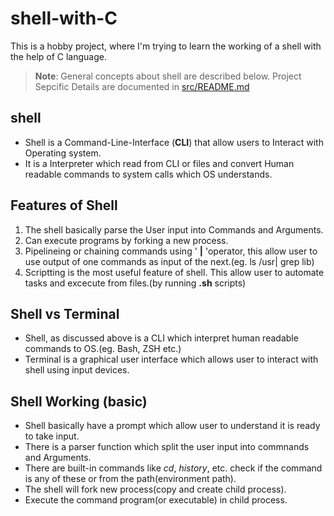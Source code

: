 # shell-with-C

This is a hobby project, where I'm trying to learn the working of a shell with the help of C language.

> **Note**: General concepts about shell are described below. Project Sepcific Details are documented in [src/README.md](src/README.md)

## shell

+ Shell is a Command-Line-Interface (**CLI**) that allow users to Interact with Operating system.
+ It is a Interpreter which read from CLI or files and convert Human readable commands to system calls which OS understands.

## Features of Shell

1. The shell basically parse the User input into Commands and Arguments.
2. Can execute programs by forking a new process.
3. Pipelineing or chaining commands using  ' **|** 'operator, this allow user to use output of one 
  commands as input of the next.(eg. ls /usr| grep lib)
4. Scriptting is the most useful feature of shell. This allow user to automate tasks and excecute from files.(by running **.sh** scripts)

## Shell vs Terminal

+ Shell, as discussed above is a CLI which interpret human readable commands to OS.(eg. Bash, ZSH etc.)
+ Terminal is a graphical user interface which allows user to interact with shell using input devices.

## Shell Working (basic)

+ Shell basically have a prompt which allow user to understand it is ready to take input.
+ There is a parser function which split the user input into commnands and Arguments.
+ There are built-in commands like *cd*, *history*, etc. check if the command is any of these or from the path(environment path).
+  The shell will fork new process(copy and create child process).
+ Execute the command program(or executable) in child process.


